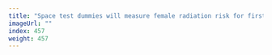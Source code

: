 ```yaml
---
title: "Space test dummies will measure female radiation risk for first time"
imageUrl: ""
index: 457
weight: 457
---
```

